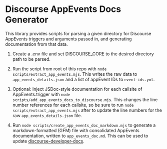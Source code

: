 # **Discourse AppEvents Docs Generator**

This library provides scripts for parsing a given directory for Discourse AppEvents triggers and arguments passed in, and generating documentation from that data.

1. Create a .env file and set DISCOURSE_CORE to the desired directory path to be parsed.

2. Run the script from root of this repo with `node scripts/extract_app_events.mjs`. This writes the raw data to `app_events_details.json` and a list of appEvent IDs to `event-ids.yml`.

3. Optional: Inject JSDoc-style documentation for each callsite of AppEvents.trigger with `node scripts/add_app_events_docs_to_discourse.mjs`. This changes the line number references for each callsite, so be sure to run `node scripts/extract_app_events.mjs` after to update the line numbers for the raw `app_events_details.json` file. 

4. Run `node scripts/create_app_events_doc_markdown.mjs` to generate a markdown-formatted (GFM) file with consolidated AppEvents documentation, written to `app_events_doc.md`. This can be used to update [discourse-developer-docs](https://github.com/discourse/discourse-developer-docs).
